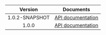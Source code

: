 | Version | Documents |
|:---:|---|
| 1.0.2-SNAPSHOT | [API documentation](1.0.2-SNAPSHOT) |
| 1.0.0 | [API documentation](1.0.0) |
